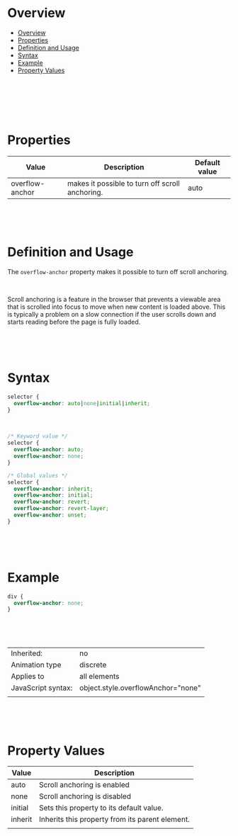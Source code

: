 # Overview

- [Overview](#overview)
- [Properties](#properties)
- [Definition and Usage](#definition-and-usage)
- [Syntax](#syntax)
- [Example](#example)
- [Property Values](#property-values)

&nbsp;

&nbsp;

&nbsp;

# Properties

| Value           | Description                                     | Default value |
| --------------- | ----------------------------------------------- | ------------- |
| overflow-anchor | makes it possible to turn off scroll anchoring. | auto          |

&nbsp;

&nbsp;

# Definition and Usage

The `overflow-anchor` property makes it possible to turn off scroll anchoring.

&nbsp;

Scroll anchoring is a feature in the browser that prevents a viewable area that is scrolled into focus to move when new content is loaded above. This is typically a problem on a slow connection if the user scrolls down and starts reading before the page is fully loaded.

&nbsp;

&nbsp;

# Syntax

```css
selector {
  overflow-anchor: auto|none|initial|inherit;
}
```

&nbsp;

```css
/* Keyword value */
selector {
  overflow-anchor: auto;
  overflow-anchor: none;
}

/* Global values */
selector {
  overflow-anchor: inherit;
  overflow-anchor: initial;
  overflow-anchor: revert;
  overflow-anchor: revert-layer;
  overflow-anchor: unset;
}
```

&nbsp;

&nbsp;

# Example

```css
div {
  overflow-anchor: none;
}
```

&nbsp;

&nbsp;

|                    |                                    |
| ------------------ | ---------------------------------- |
| Inherited:         | no                                 |
| Animation type     | discrete                           |
| Applies to         | all elements                       |
| JavaScript syntax: | object.style.overflowAnchor="none" |
|                    |

&nbsp;

&nbsp;

# Property Values

| Value   | Description                                     |
| ------- | ----------------------------------------------- |
| auto    | Scroll anchoring is enabled                     |
| none    | Scroll anchoring is disabled                    |
| initial | Sets this property to its default value.        |
| inherit | Inherits this property from its parent element. |
|         |                                                 |

&nbsp;

&nbsp;
